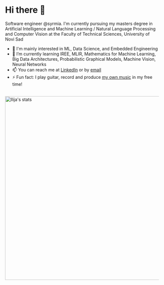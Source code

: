 # Hi there 🌚

<!--
**Ikkjo/Ikkjo** is a ✨ _special_ ✨ repository because its `README.md` (this file) appears on your GitHub profile.

Here are some ideas to get you started:

- 🔭 I’m currently working on ...
- 🌱 I’m currently learning ...
- 👯 I’m looking to collaborate on ...
- 🤔 I’m looking for help with ...
- 💬 Ask me about ...
- 📫 How to reach me: ...
- 😄 Pronouns: ...
- ⚡ Fun fact: ...
-->

Software engineer @syrmia. I'm currently pursuing my masters degree in Artificial Intelligence and Machine Learning / Natural Language Processing and Computer Vision at the Faculty of Technical Sciences, University of Novi Sad 
<br/>
- 💬 I'm mainly interested in ML, Data Science, and Embedded Engineering
- 🌱 I’m currently learning IREE, MLIR, Mathematics for Machine Learning, Big Data Architectures, Probabilistic Graphical Models, Machine Vision, Neural Networks
- 📫 You can reach me at [LinkedIn](https://www.linkedin.com/in/kalinic-i/) or by [email](mailto:ilija.kalinic@gmail.com)
- ⚡ Fun fact: I play guitar, record and produce [my own music](https://youtube.com/playlist?list=PLE9H0WqkMhmEW82bpPPXDwPDmM2QPzH5l) in my free time!
<br/>
<img alt="Ilija's stats" src="https://github-readme-stats.vercel.app/api?username=Ikkjo&show_icons=true&theme=react" width=600>
